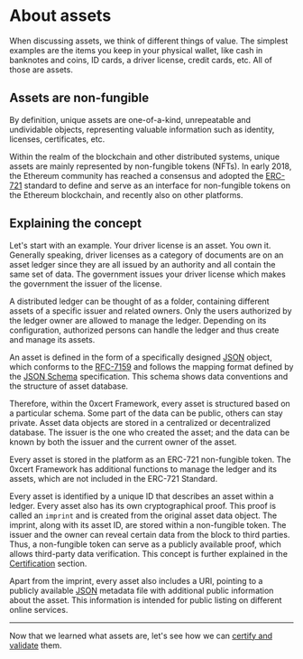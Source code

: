 # About assets

When discussing assets, we think of different things of value. The simplest examples are the items you keep in your physical wallet, like cash in banknotes and coins, ID cards, a driver license, credit cards, etc. All of those are assets.

## Assets are non-fungible

By definition, unique assets are one-of-a-kind, unrepeatable and undividable objects, representing valuable information such as identity, licenses, certificates, etc.

Within the realm of the blockchain and other distributed systems, unique assets are mainly represented by non-fungible tokens (NFTs). In early 2018, the Ethereum community has reached a consensus and adopted the [ERC-721](https://github.com/ethereum/EIPs/blob/master/EIPS/eip-721.md) standard to define and serve as an interface for non-fungible tokens on the Ethereum blockchain, and recently also on other platforms.

## Explaining the concept

Let's start with an example. Your driver license is an asset. You own it. Generally speaking, driver licenses as a category of documents are on an asset ledger since they are all issued by an authority and all contain the same set of data. The government issues your driver license which makes the government the issuer of the license.

A distributed ledger can be thought of as a folder, containing different assets of a specific issuer and related owners. Only the users authorized by the ledger owner are allowed to manage the ledger. Depending on its configuration, authorized persons can handle the ledger and thus create and manage its assets.

An asset is defined in the form of a specifically designed [JSON](https://en.wikipedia.org/wiki/JSON) object, which conforms to the [RFC-7159](https://tools.ietf.org/html/rfc7159) and follows the mapping format defined by the [JSON Schema](http://json-schema.org/) specification. This schema shows data conventions and the structure of asset database.

Therefore, within the 0xcert Framework, every asset is structured based on a particular schema. Some part of the data can be public, others can stay private. Asset data objects are stored in a centralized or decentralized database. The issuer is the one who created the asset; and the data can be known by both the issuer and the current owner of the asset.

Every asset is stored in the platform as an ERC-721 non-fungible token. The 0xcert Framework has additional functions to manage the ledger and its assets, which are not included in the ERC-721 Standard.

Every asset is identified by a unique ID that describes an asset within a ledger. Every asset also has its own cryptographical proof. This proof is called an `imprint` and is created from the original asset data object. The imprint, along with its asset ID, are stored within a non-fungible token. The issuer and the owner can reveal certain data from the block to third parties. Thus, a non-fungible token can serve as a publicly available proof, which allows third-party data verification. This concept is further explained in the [Certification](/guide/certification.html) section.

Apart from the imprint, every asset also includes a URI, pointing to a publicly available [JSON](https://en.wikipedia.org/wiki/JSON) metadata file with additional public information about the asset. This information is intended for public listing on different online services.

---

Now that we learned what assets are, let's see how we can [certify and validate](/guide/certification.html) them.